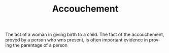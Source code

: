 ---
title: Accouchement
letter: A
permalink: "/definitions/accouchement.html"
body: The act of a woman in giving birth to a child. The fact of the accouchement,
  proved by a person who wns present, is often important evidence in prov-ing the
  parentage of a person
published_at: '2018-07-07'
layout: post
---